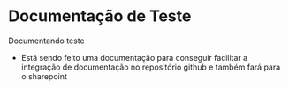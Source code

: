 # Documentação de Teste

Documentando teste

- Está sendo feito uma documentação para conseguir facilitar a integração de documentação no repositório github e também fará para o sharepoint
